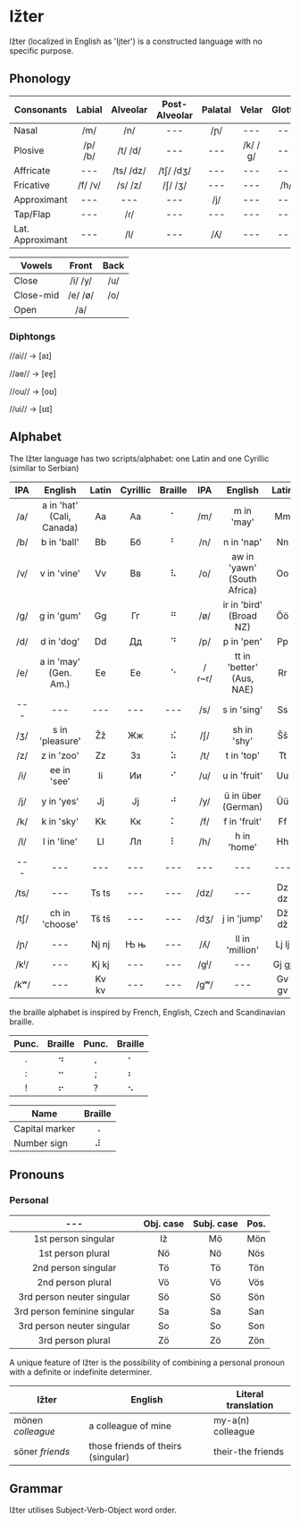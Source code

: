 # Ižter

Ižter (localized in English as 'Ijter') is a constructed language with no specific purpose.

## Phonology

| Consonants | Labial | Alveolar | Post-Alveolar | Palatal | Velar | Glottal |
| --- |:---:|:---:|:---:|:---:|:---:|:---:|
| Nasal       | /m/     | /n/       | ---       | /ɲ/ | ---     | --- |
| Plosive     | /p/ /b/ | /t/ /d/   | ---       | --- | /k/ /ɡ/ | --- |
| Affricate   | ---     | /ts/ /dz/ | /tʃ/ /dʒ/ | --- | ---     | --- |
| Fricative   | /f/ /v/ | /s/ /z/   | /ʃ/ /ʒ/   | --- | ---     | /h/ |
| Approximant | ---     | ---       | ---       | /j/ | ---     | --- |
| Tap/Flap        | --- | /ɾ/       | ---       | --- | ---     | --- |
| Lat. Approximant | --- | /l/      | ---       | /ʎ/ | ---     | --- |

| Vowels    | Front   | Back |
| ---       |:---:    |:---:|
| Close     | /i/ /y/ | /u/ |
| Close-mid | /e/ /ø/ | /o/ |
| Open      | /a/     |     |

### Diphtongs

//ai// -> [aɪ]

//ae// -> [ɐe̞]

//ou// -> [oʊ]

//ui// -> [ʊɪ]
## Alphabet
The Ižter language has two scripts/alphabet: one Latin and one Cyrillic (similar to Serbian)

| IPA | English                         | Latin | Cyrillic | Braille | IPA | English | Latin | Cyrillic | Braille |
|:---:|:---:|:---:|:---:|:---:|:---:|:---:|:---:|:---:|:---:|
| /a/ | a in 'hat' (Cali, Canada)       | Aa | Аа | ⠁ | /m/   | m in 'may'                    | Mm | Мм | ⠍ |
| /b/ | b in 'ball'                     | Bb | Бб | ⠃ | /n/   | n in 'nap'                    | Nn | Нн | ⠝ |
| /v/ | v in 'vine'                     | Vv | Вв | ⠧ | /o/   | aw in 'yawn' (South Africa)   | Oo | Оо | ⠕ |
| /g/ | g in 'gum'                      | Gg | Гг | ⠛ | /ø/   | ir in 'bird' (Broad NZ)       | Öö | Ӧӧ | ⠪ |
| /d/ | d in 'dog'                      | Dd | Дд | ⠙ | /p/   | p in 'pen'                    | Pp | Пп | ⠏ |
| /e/ | a in 'may' (Gen. Am.)           | Ee | Ее | ⠑ | /ɾ~r/ | tt in 'better' (Aus, NAE) | Rr | Рр | ⠗ |
| --- | ---                             | --- | --- | --- | /s/ | s in 'sing'                 | Ss | Сс | ⠎ |
| /ʒ/ | s in 'pleasure' | Žž | Жж | ⠮ | /ʃ/ | sh in 'shy'         | Šš | Шш | ⠱ |
| /z/ | z in 'zoo'      | Zz | Зз | ⠵ | /t/ | t in 'top'          | Tt | Тт | ⠞ |
| /i/ | ee in 'see'     | Ii | Ии | ⠊ | /u/ | u in 'fruit'        | Uu | Уу | ⠥ |
| /j/ | y in 'yes'      | Jj | Јј | ⠚ | /y/ | ü in über (German)  | Üü | Ӱӱ | ⠽ |
| /k/ | k in 'sky'      | Kk | Кк | ⠅ | /f/ | f in 'fruit'        | Ff | Фф | ⠋ |
| /l/ | l in 'line'     | Ll | Лл | ⠇ | /h/ | h in 'home'         | Hh | Һһ | ⠓ |
| --- | --- | --- | --- | --- | --- | --- | --- | --- | --- |
| /ts/ | ---            | Ts ts | --- | ---         | /dz/ | ---             | Dz dz | --- | --- |
| /tʃ/ | ch in 'choose' | Tš tš | --- | ---         | /dʒ/ | j in 'jump'     | Dž dž | --- | --- |
| /ɲ/  | ---            | Nj nj | Њ њ | ---         | /ʎ/  | ll in 'million' | Lj lj | Љ љ | --- |
| /kʲ/ | ---            | Kj kj | --- | ---         | /gʲ/ | ---             | Gj gj | --- | --- |
| /kʷ/ | ---            | Kv kv | --- | ---         | /gʷ/ | ---             | Gv gv | --- | --- |

the braille alphabet is inspired by French, English, Czech and Scandinavian braille.

| Punc. | Braille | Punc. | Braille |
|:---:|:---:|:---:|:---:|
| . | ⠲ | , | ⠂ |
| : | ⠒ | ; | ⠆ |
| ! | ⠖ | ? | ⠢ |

| Name | Braille |
| --- |:---:|
| Capital marker | ⠠ |
| Number sign | ⠼ |

## Pronouns

### Personal

| --- | Obj. case | Subj. case | Pos. |
|:---:|:---:|:---:|:---:|
| 1st person singular | Iž | Mö | Mön |
| 1st person plural | Nö | Nö | Nös |
| 2nd person singular | Tö | Tö | Tön |
| 2nd person plural | Vö | Vö | Vös |
| 3rd person neuter singular | Sö | Sö | Sön |
| 3rd person feminine singular | Sa | Sa | San |
| 3rd person neuter singular | So | So | Son |
| 3rd person plural | Zö | Zö | Zön |

A unique feature of Ižter is the possibility of combining a personal pronoun with a definite or indefinite determiner.

| Ižter | English | Literal translation |
| --- | --- | --- |
| mönen _colleague_ | a colleague of mine | my-a(n) colleague |
| söner _friends_ | those friends of theirs (singular) | their-the friends |

## Grammar

Ižter utilises Subject-Verb-Object word order.
